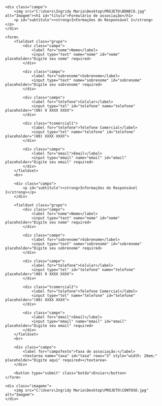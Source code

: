 <!DOCTYPE html>
<html lang="en">
<head>
    <meta charset="UTF-8">
    <meta http-equiv="X-UA-Compatible" content="IE=edge">
    <meta name="viewport" content="width=device-width, initial-scale=1.0">
    <link rel="stylesheet" type="text/css" href="HTML.css" media="screen">
    <title>Contoso Comporation Form</title>
</head>

<body>

    <div class="campo">
        <img src="C:\Users\Ingridy Maria\Desktop\PROJETO\BONECO.jpg" alt="Imagem"><h1 id="título">Formulário de associação</h1>
        <p id="subtítulo"><strong>Informações do Responsável 1</strong></p>
    </div>

    <form>
        <fieldset class="grupo">
            <div class="campo">
                <label for="nome">Nome</label>
                <input type="text" name="nome" id="nome" placeholder="Digite seu nome" required>
            </div>

            <div class="campo">
                <label for="sobrenome">Sobrenome</label>
                <input type="text" name="sobrenome" id="sobrenome" placeholder="Digite seu sobrenome" required>
            </div>

            <div class="campo">
                <label for="telefone">Celular</label>
                <input type="tel" id="telefone" name="telefone" placeholder="(00) 9 XXXX XXXX">
            </div>

            <div class="tcomercial1">    
                <label for="telefone">Telefone Comercial</label>
                <input type="tel" name="telefone" id="telefone" placeholder="(00) XXXX XXXX">
            </div>

            <div class="campo">
                <label for="email">Email</label>
                <input type="email" name="email" id="email" placeholder="Digite seu email" required>
            </div>
        </fieldset>
        <br>

        <div class="campo">
            <p id="subtítulo"><strong>Informações do Responsável 2</strong></p>
        </div>

        <fieldset class="grupo">
            <div class="campo">
                <label for="nome">Nome</label>
                <input type="text" name="nome" id="nome" placeholder="Digite seu nome" required>
            </div>

            <div class="campo">
                <label for="sobrenome">Sobrenome</label>
                <input type="text" name="sobrenome" id="sobrenome" placeholder="Digite seu sobrenome" required>
            </div>

            <div class="campo">
                <label for="telefone">Celular</label>
                <input type="tel" id="telefone" name="telefone" placeholder="(00) 9 XXXX XXXX">
            </div>    
            
            <div class="tcomercial2">
                <label for="telefone">Telefone Comercial</label>
                <input type="tel" name="telefone" id="telefone" placeholder="(00) XXXX XXXX">
            </div>

            <div class="campo">
                <label for="email">Email</label>
                <input type="email" name="email" id="email" placeholder="Digite seu email" required>
            </div>
        </fieldset>
        <br>

        <div class="campo">
            <label for="campoTexto">Taxa de associação:</label>
            <textarea name="taxa" id="taxa" rows="3" style="width: 26em;" placeholder="Digite aqui" required></textarea>
        </div> 

        <button type="submit" class="botão">Enviar</button>
    </form>

    <div class="imagemc">
        <img src="C:\Users\Ingridy Maria\Desktop\PROJETO\CONTOSO.jpg" alt="Imagem">
    </div>    

</body>
</html>